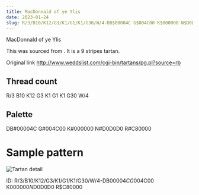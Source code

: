 ```yaml
---
title: MacDonnald of ye Ylis
date: 2023-01-24
slug: R/3/B10/K12/G3/K1/G1/K1/G30/W/4-DB$00004C G$004C00 K$000000 N$D0D0D0 R$C80000
---
```

MacDonnald of ye Ylis

This was sourced from <no value>.  It is a 9 stripes tartan.

Original link http://www.weddslist.com/cgi-bin/tartans/pg.pl?source=rb

## Thread count
R/3 B10 K12 G3 K1 G1 K1 G30 W/4

## Palette
DB#00004C G#004C00 K#000000 N#D0D0D0 R#C80000

# Sample pattern

![Tartan detail](tartan.png "R/3 B10 K12 G3 K1 G1 K1 G30 W/4 tartan")

ID: R/3/B10/K12/G3/K1/G1/K1/G30/W/4-DB$00004C G$004C00 K$000000 N$D0D0D0 R$C80000